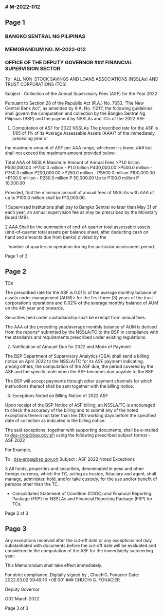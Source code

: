 ### # M-2022-012

## Page 1

### BANGKO SENTRAL NG PILIPINAS

### MEMORANDUM NO. M-2022-012

### OFFICE OF THE DEPUTY GOVERNOR ### FINANCIAL SUPERVISION SECTOR

To : ALL NON-STOCK SAVINGS AND LOANS ASSOCIATIONS (NSSLAs) AND TRUST CORPORATIONS (TCS)

Subject : Collection of the Annual Supervisory Fees (ASF) for the Year 2022

Pursuant to Section 28 of the Republic Act (R.A.) No. 7653, ‘The New Central Bank Act”, as amended by R.A. No. 11211', the following guidelines shall govern the computation and collection by the Bangko Sentral Ng Pilipinas (BSP) and the payment by NSSLAs and TCs of the 2022 ASF.

1. Computation of ASF for 2022 NSSLAs The prescribed rate for the ASF is 1/65 of 1% of its Average Assessable Assets (AAA)? of the immediately preceding year or

the maximum amount of ASF per AAA range, whichever is lower, ### but shall not exceed the maximum amount provided below:

Total AAA of NSSLA Maximum Amount of Annual Fees >P1.0 billion P500,000.00 >P750.0 million - P1.0 billion P400,000.00 >P500.0 million - P750.0 million P200,000.00 >P250.0 million - PS500.0 million P100,000.00 >P100.0 million - P250.0 million P 50,000.00 Up to P100.0 million P 10,000.00

Provided, that the minimum amount of annual fees of NSSLAs with AAA of up to P100.0 million shall be P10,000.00.

1 Supervised institutions shall pay to Bangko Sentral no later than May 31 of each year, an annual supervision fee as may be prescribed by the Monetary Board (MB).

2 AAA Shall be the summation of end-of-quarter total assessable assets (end-of-quarter total assets per balance sheet, after deducting cash on hand and amounts due from banks) divided by the

. ‘number of quarters in operation during the particular assessment period.

Page 1 of 3

## Page 2

TCs

The prescribed rate for the ASF is 0.01% of the average monthly balance of assets under management (AUM)> for the first three (3) years of the trust corporation’s operations and 0.02% of the average monthly balance of AUM on the 4th year and onwards.

Securities held under custodianship shall be exempt from annual fees.

The AAA of the preceding year/average monthly balance of AUM is derived from the reports* submitted by the NSSLA/TC to the BSP in compliance with the standards and requirements prescribed under existing regulations.

2. Notification of Amount Due for 2022 and Mode of Payment

The BSP Department of Supervisory Analytics (DSA) shall send a billing notice on April 2022 to the NSSLA/TC for its ASF payment indicating, among others, the computation of the ASF due, the period covered by the ASF and the specific date when the ASF becomes due payable to the BSP.

The BSP will accept payments through other payment channels for which instructions thereof shall be sent together with the billing notice.

3. Exceptions Noted on Billing Notice of 2022 ASF

Upon receipt of the BSP Notice of ASF billing, an NSSLA/TC is encouraged to check the accuracy of the billing and to submit any of the noted exceptions therein not later than ten (10) working days before the specified date of collection as indicated in the billing notice.

The said exceptions, together with supporting documents, shall be e-mailed to dsa-srog@bsp.gov.ph using the following prescribed subject format - ASF 2022 <space> <BSFI Name> <space> <Noted Exceptions>

For Example,

To : dsa-srog@bsp.gov.ph Subject : ASF 2022 <BSFI Name> Noted Exceptions

3 All funds, properties and securities, denominated in peso and other foreign currency, which the TC, acting as trustee, fiduciary and agent, shall manage, administer, hold, and/or take custody, for the use and/or benefit of persons other than the TC.

* Consolidated Statement of Condition (CSOC) and Financial Reporting Package (FRP) for NSSLAs and Financial Reporting Package (FRP) for TCs.

Page 2 of 3

## Page 3

Any exceptions received after the cut-off date or any exceptions not duly substantiated with documents before the cut-off date will be evaluated and considered in the computation of the ASF for the immediately succeeding year.

This Memorandum shall take effect immediately.

For strict compliance. Digitally signed by , ChuchiG. Fonacier Date: 2022.03.02 09:49:16 +08'00' ### CHUCHI G. FONACIER

Deputy Governor

O02 March 2022

Page 3 of 3 